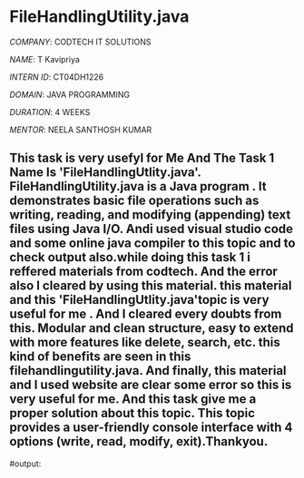 # FileHandlingUtility.java

*COMPANY*: CODTECH IT SOLUTIONS

*NAME*: T Kavipriya

*INTERN ID*: CT04DH1226

*DOMAIN*: JAVA PROGRAMMING

*DURATION*: 4 WEEKS 

*MENTOR*: NEELA SANTHOSH KUMAR

## This task is very usefyl for Me And The Task 1 Name Is 'FileHandlingUtlity.java'. FileHandlingUtility.java is a  Java program . It demonstrates basic file operations such as writing, reading, and modifying (appending) text files using Java I/O. Andi used visual studio code and some online java compiler to this topic and to check output also.while doing this task 1 i reffered materials from codtech. And the error also I cleared by using this material. this material and this 'FileHandlingUtlity.java'topic is very useful for me . And I cleared every doubts from this. Modular and clean structure, easy to extend with more features like delete, search, etc. this kind of benefits are seen in this filehandlingutility.java. And finally, this material and I used website are clear some error so this is very useful for me. And this task give me a proper solution about this topic. This topic provides a user-friendly console interface with 4 options (write, read, modify, exit).Thankyou.

 #output: 
 

